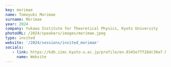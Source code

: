 ```yaml
---
key: morimae 
name: Tomoyuki Morimae
surname: Morimae
year: 2024
company: Yukawa Institute for Theoretical Physics, Kyoto University
photoURL: /2024/speakers/images/morimae.jpeg
type: invited
website: '/2024/sessions/invited_morimae'
socials:
   - link: https://kdb.iimc.kyoto-u.ac.jp/profile/en.0345e7ff26dc30a7.html
     name: Website
---
```

